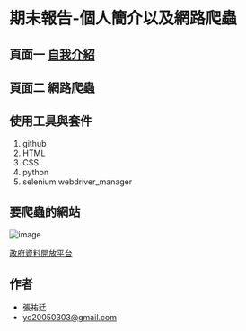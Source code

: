 # 期末報告-個人簡介以及網路爬蟲

## 頁面一 [自我介紹](https://anrhur.github.io/html/#)

## 頁面二 網路爬蟲

## 使用工具與套件
1. github
2. HTML
3. CSS
4. python
5. selenium webdriver_manager

## 要爬蟲的網站
![image](https://github.com/user-attachments/assets/004fb59e-98a2-4052-95ea-37fc5b096573)

[政府資料開放平台](https://data.gov.tw/)

## 作者
- 張祐廷
- yo20050303@gmail.com
